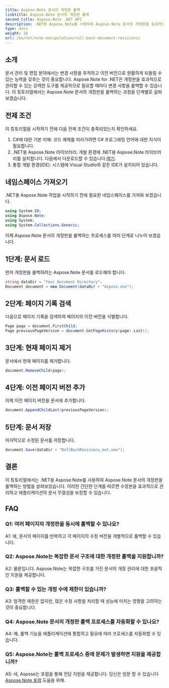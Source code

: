 ```yaml
---
title: Aspose.Note 문서의 개정판 롤백
linktitle: Aspose.Note 문서의 개정판 롤백
second_title: Aspose.Note .NET API
description: .NET용 Aspose.Note를 사용하여 Aspose.Note 문서의 개정판을 효과적으로 관리하는 방법을 알아보세요. 개정판을 원활하게 롤백하려면 단계별 가이드를 따르세요.
type: docs
weight: 18
url: /ko/net/note-manipulation/roll-back-document-revisions/
---
```

## 소개

문서 관리 및 편집 분야에서는 변경 사항을 추적하고 이전 버전으로 원활하게 되돌릴 수 있는 능력을 갖추는 것이 중요합니다. Aspose.Note for .NET은 개정판을 효과적으로 관리할 수 있는 강력한 도구를 제공하므로 필요할 때마다 변경 사항을 롤백할 수 있습니다. 이 튜토리얼에서는 Aspose.Note 문서의 개정판을 롤백하는 과정을 단계별로 살펴보겠습니다.

## 전제 조건

이 튜토리얼을 시작하기 전에 다음 전제 조건이 충족되었는지 확인하세요.

1. C#에 대한 기본 이해: 코드 예제를 따라가려면 C# 프로그래밍 언어에 대한 지식이 필요합니다.
2.  .NET용 Aspose.Note 라이브러리: 개발 환경에 .NET용 Aspose.Note 라이브러리를 설치합니다. 다음에서 다운로드할 수 있습니다.[여기](https://releases.aspose.com/note/net/).
3. 통합 개발 환경(IDE): 시스템에 Visual Studio와 같은 IDE가 설치되어 있습니다.

## 네임스페이스 가져오기

.NET용 Aspose.Note 작업을 시작하기 전에 필요한 네임스페이스를 가져와 보겠습니다.

```csharp
using System.IO;
using Aspose.Note;
using System;
using System.Collections.Generic;
```

이제 Aspose.Note 문서의 개정판을 롤백하는 프로세스를 여러 단계로 나누어 보겠습니다.

## 1단계: 문서 로드

먼저 개정판을 롤백하려는 Aspose.Note 문서를 로드해야 합니다.

```csharp
string dataDir = "Your Document Directory";
Document document = new Document(dataDir + "Aspose.one");
```

## 2단계: 페이지 기록 검색

다음으로 페이지 기록을 검색하여 페이지의 이전 버전을 식별합니다.

```csharp
Page page = document.FirstChild;
Page previousPageVersion = document.GetPageHistory(page).Last();
```

## 3단계: 현재 페이지 제거

문서에서 현재 페이지를 제거합니다.

```csharp
document.RemoveChild(page);
```

## 4단계: 이전 페이지 버전 추가

이제 이전 페이지 버전을 문서에 추가합니다.

```csharp
document.AppendChildLast(previousPageVersion);
```

## 5단계: 문서 저장

마지막으로 수정된 문서를 저장합니다.

```csharp
document.Save(dataDir + "RollBackRevisions_out.one");
```

## 결론

이 튜토리얼에서는 .NET용 Aspose.Note를 사용하여 Aspose.Note 문서의 개정판을 롤백하는 방법을 살펴보았습니다. 이러한 간단한 단계를 따르면 수정본을 효과적으로 관리하고 애플리케이션의 문서 무결성을 보장할 수 있습니다.

## FAQ

### Q1: 여러 페이지의 개정판을 동시에 롤백할 수 있나요?

A1: 예, 문서의 페이지를 반복하고 각 페이지의 수정 버전을 개별적으로 롤백할 수 있습니다.

### Q2: Aspose.Note는 복잡한 문서 구조에 대한 개정판 롤백을 지원합니까?

A2: 물론입니다. Aspose.Note는 복잡한 구조를 가진 문서의 개정 관리에 대한 포괄적인 지원을 제공합니다.

### Q3: 롤백할 수 있는 개정 수에 제한이 있습니까?

A3: 엄격한 제한은 없지만, 많은 수정 사항을 처리할 때 성능에 미치는 영향을 고려하는 것이 중요합니다.

### Q4: Aspose.Note 문서의 개정판 롤백 프로세스를 자동화할 수 있나요?

A4: 예, 롤백 기능을 애플리케이션에 통합하고 필요에 따라 프로세스를 자동화할 수 있습니다.

### Q5: Aspose.Note는 롤백 프로세스 중에 문제가 발생하면 지원을 제공합니까?

 A5: 네, Aspose는 포럼을 통해 전담 지원을 제공합니다. 당신은 방문 할 수 있습니다[Aspose.Note 포럼](https://forum.aspose.com/c/note/28) 도움을 위해.